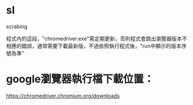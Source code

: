 # sl
scrabing

程式內的這段，"chromedriver.exe"需定期更新，否則程式會跳出瀏覽器版本不相應的錯誤，通常需要下載最新版，不過依照執行程式後，"run中顯示的版本序號為準"

# google瀏覽器執行檔下載位置：
https://chromedriver.chromium.org/downloads

